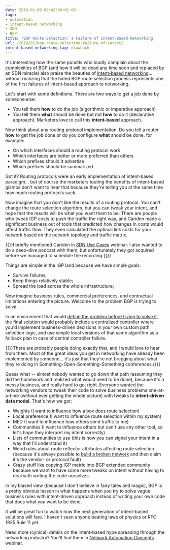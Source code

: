 ```yaml
---
date: 2018-01-09 09:42:00+01:00
tags:
- automation
- intent-based networking
- SDN
- BGP
title: 'BGP Route Selection: a Failure of Intent-Based Networking'
url: /2018/01/bgp-route-selection-failure-of-intent/
intent-based-networking_tag: drawback
---
```

It's interesting how the same pundits who loudly complain about the complexities of BGP (and how it will be dead any time soon and replaced by an SDN miracle) also praise the beauties of [intent-based networking](/2017/09/intent-based-hype/)... without realizing that the hated BGP route selection process represents one of the first failures of intent-based approach to networking.

Let's start with some definitions. There are two ways to get a job done by someone else:
<!--more-->
-   You tell them **how** to do the job (algorithmic or imperative approach)
-   You tell them **what** should be done but not **how** to do it (declarative approach). Marketers love to call this **intent-based** approach.

Now think about any routing protocol implementation. Do you tell a router **how** to get the job done or do you configure **what** should be done, for example:

-   On which interfaces should a routing protocol work
-   Which interfaces are better or more preferred than others
-   Which prefixes should it advertise
-   Which prefixes should be summarized

Got it? Routing protocols were an early implementation of intent-based paradigm... but of course the marketers touting the benefits of intent-based gizmos don't want to hear that because they're telling you at the same time how much routing protocols suck.

Now imagine that you don't like the results of a routing protocol. You can't change the route selection algorithm, but you can tweak your intent, and hope that the results will be what you want them to be. There are people who tweak IGP costs to push the traffic the right way, and Cariden made a significant business out of tools that predicted how changes in costs would affect traffic flow. They even calculated the optimal link costs for your network based on the network topology and traffic matrix.

{{<note>}}I briefly mentioned Cariden in [SDN Use Cases](http://www.ipspace.net/SDN_Use_Cases) webinar. I also wanted to do a deep-dive podcast with them, but unfortunately they got acquired before we managed to schedule the recording.{{</note>}}

Things are simple in the IGP land because we have simple goals:

-   Survive failures;
-   Keep things relatively stable;
-   Spread the load across the whole infrastructure;

Now imagine business rules, commercial preferences, and contractual limitations entering the picture. Welcome to the problem BGP is trying to solve.

In an environment that would [define the problem before trying to solve it](https://lamport.azurewebsites.net/pubs/state-the-problem.pdf), the final solution would probably include a centralized controller where you'd implement business-driven decisions in your own custom path selection logic, and use simple local versions of that same algorithm as a fallback plan in case of central controller failure.

{{<note>}}There are probably people doing exactly that, and I would love to hear from them. Most of the great ideas you get in networking have already been implemented by someone... it's just that they're not bragging about what they're doing in Something-Open-Something-Something conferences.{{</note>}}

Guess what -- almost nobody wanted to go down that path (assuming they did the homework and realized what would need to be done), because it's a messy business, and really hard to get right. Everyone wanted the networking vendors to tweak their code to solve business problems one-at-a-time (without ever getting the whole picture) with tweaks to **intent-driven data model**. That's how we got:

-   Weights (I want to influence how a box does route selection)
-   Local preference (I want to influence route selection within my system)
-   MED (I want to influence how others send traffic to me)
-   Communities (I want to influence others but can't use any other tool, so let's hope they interpret my intent correctly)
-   Lists of communities to use (this is how you can signal your intent in a way that I'll understand it)
-   Weird rules about route reflector attributes affecting route selection (because it's always possible to [build a broken network](/2013/10/can-bgp-route-reflectors-really/) and then claim it's the vendor- or protocol fault)
-   Crazy stuff like copying IGP metric into BGP extended community because we want to have some more tweaks on intent without having to deal with writing the code ourselves.

In my biased view (because I don't believe in fairy tales and magic), BGP is a pretty obvious lesson in what happens when you try to solve vague business rules with intent-driven approach instead of writing your own code that does what you want to be done.

It will be great fun to watch how the next generation of intent-based solutions will fare. I haven't seen anyone beating laws of physics or RFC 1925 Rule 11 yet.

Need more (cynical) details on the intent-based hype spreading through the networking industry? You'll find them in [Network Automation Concepts](https://www.ipspace.net/Network_Automation_Concepts) webinar.

